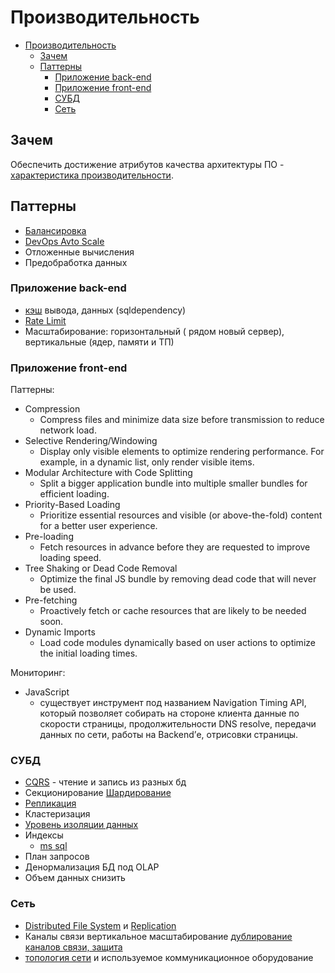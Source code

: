 # Производительность

- [Производительность](#производительность)
  - [Зачем](#зачем)
  - [Паттерны](#паттерны)
    - [Приложение back-end](#приложение-back-end)
    - [Приложение front-end](#приложение-front-end)
    - [СУБД](#субд)
    - [Сеть](#сеть)

## Зачем

Обеспечить достижение атрибутов качества архитектуры ПО - [характеристика производительности](../../ability/performance.md).

## Паттерны

- [Балансировка](../deployment/load.balancing.md)
- [DevOps Avto Scale](../../devops.md#auto-scaling)
- Отложенные вычисления
- Предобработка данных

### Приложение back-end

- [кэш](pattern.cache.md) вывода, данных (sqldependency)
- [Rate Limit](rate.limit.md)
- Масштабирование: горизонтальный ( рядом новый сервер), вертикальные (ядер, памяти и ТП)

### Приложение front-end

Паттерны:

- Compression
  - Compress files and minimize data size before transmission to reduce network load.
- Selective Rendering/Windowing
  - Display only visible elements to optimize rendering performance. For example, in a dynamic list, only render visible items.
- Modular Architecture with Code Splitting
  - Split a bigger application bundle into multiple smaller bundles for efficient loading.
- Priority-Based Loading
  - Prioritize essential resources and visible (or above-the-fold) content for a better user experience.
- Pre-loading
  - Fetch resources in advance before they are requested to improve loading speed.
- Tree Shaking or Dead Code Removal
  - Optimize the final JS bundle by removing dead code that will never be used.
- Pre-fetching
  - Proactively fetch or cache resources that are likely to be needed soon.
- Dynamic Imports
  - Load code modules dynamically based on user actions to optimize the initial loading times.

Мониторинг:

- JavaScript
  - существует инструмент под названием Navigation Timing API, который позволяет собирать на стороне клиента данные по скорости страницы, продолжительности DNS resolve, передачи данных по сети, работы на Backend’е, отрисовки страницы.

### СУБД

- [CQRS](./pattern.cqrs.md) - чтение и запись из разных бд
- Секционирование [Шардирование](./shard.db.md)
- [Репликация](../sync.data.md)
- Кластеризация
- [Уровень изоляции данных](../../store.isolation.level.md)
- Индексы
  - [ms sql](../../../technology/db/mssql/mssql.md)
- План запросов
- Денормализация БД под OLAP
- Объем данных снизить

### Сеть

- [Distributed File System](../../../technology/filesystem/dfs.md) и [Replication](https://windowsnotes.ru/activedirectory/distributed-file-system-arxitektura-i-bazovye-ponyatiya/)
- Каналы связи вертикальное масштабирование [дублирование каналов связи, защита](https://systempb.ru/company/our-articles/vysokie-skorosti-sovremennykh-tsod-kak-vozmozhnosti-stanovyatsya-ogranicheniyami-i-chto-s-etim-delat/)
- [топология сети](http://citforum.ru/nets/optimize/locnop_02.shtml) и используемое коммуникационное оборудование
